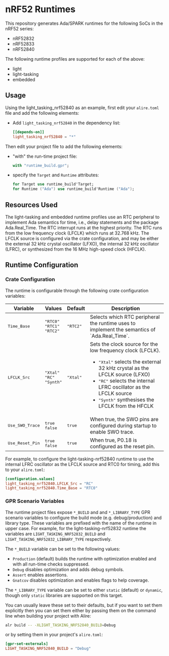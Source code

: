 # nRF52 Runtimes

This repository generates Ada/SPARK runtimes for the following SoCs in the
nRF52 series:
* nRF52832
* nRF52833
* nRF52840

The following runtime profiles are supported for each of the above:
* light
* light-tasking
* embedded

## Usage

Using the light_tasking_nrf52840 as an example, first edit your
`alire.toml` file and add the following elements:
 - Add `light_tasking_nrf52840` in the dependency list:
   ```toml
   [[depends-on]]
   light_tasking_nrf52840 = "*"
   ```

Then edit your project file to add the following elements:
 - "with" the run-time project file:
   ```ada
   with "runtime_build.gpr";
   ```
 - specify the `Target` and `Runtime` attributes:
   ```ada
   for Target use runtime_build'Target;
   for Runtime ("Ada") use runtime_build'Runtime ("Ada");
   ```

## Resources Used

The light-tasking and embedded runtime profiles use an RTC peripheral to
implement Ada semantics for time, i.e., delay statements and the package
Ada.Real_Time. The RTC interrupt runs at the highest priority. The RTC runs
from the low frequency clock (LFCLK) which runs at 32.768 kHz. The LFCLK source
is configured via the crate configuration, and may be either the external
32 kHz crystal oscillator (LFXO), the internal 32 kHz oscillator (LFRC), or
synthesized from the 16 MHz high-speed clock (HFCLK).

## Runtime Configuration

### Crate Configuration

The runtime is configurable through the following crate configuration variables:

<table>
  <thead>
    <th>Variable</th>
    <th>Values</th>
    <th>Default</th>
    <th>Description</th>
  </thead>
  <tr>
    <td><tt>Time_Base</tt></td>
    <td>
      <tt>"RTC0"</tt><br/>
      <tt>"RTC1"</tt><br/>
      <tt>"RTC2"</tt><br/>
    </td>
    <td><tt>"RTC2"</tt></td>
    <td>
      Selects which RTC peripheral the runtime uses to implement the semantics
      of `Ada.Real_Time`.
    </td>
  </tr>
  <tr>
    <td><tt>LFCLK_Src</tt></td>
    <td>
      <tt>"Xtal"</tt><br/>
      <tt>"RC"</tt><br/>
      <tt>"Synth"</tt><br/>
    </td>
    <td><tt>"Xtal"</tt></td>
    <td>
      Sets the clock source for the low frequency clock (LFCLK).
      <ul>
        <li><tt>"Xtal"</tt> selects the external 32 kHz crystal as the LFCLK source (LFXO)</li>
        <li><tt>"RC"</tt> selects the internal LFRC oscillator as the LFCLK source</li>
        <li><tt>"Synth"</tt> synthesises the LFCLK from the HFCLK</li>
      </ul>
    </td>
  </tr>
  <tr>
    <td><tt>Use_SWO_Trace</tt></td>
    <td>
      <tt>true</tt><br/>
      <tt>false</tt><br/>
    </td>
    <td><tt>true</tt></td>
    <td>
      When true, the SWO pins are configured during startup to enable SWO trace.
    </td>
  </tr>
  <tr>
    <td><tt>Use_Reset_Pin</tt></td>
    <td>
      <tt>true</tt><br/>
      <tt>false</tt><br/>
    </td>
    <td><tt>true</tt></td>
    <td>
      When true, P0.18 is configured as the reset pin.
    </td>
  </tr>
</table>

For example, to configure the light-tasking-nrf52840 runtime to use the
internal LFRC oscillator as the LFCLK source and RTC0 for timing, add this to
your `alire.toml`:
```toml
[configuration.values]
light_tasking_nrf52840.LFCLK_Src = "RC"
light_tasking_nrf52840.Time_Base = "RTC0"
```

### GPR Scenario Variables

The runtime project files expose `*_BUILD` and and `*_LIBRARY_TYPE` GPR
scenario variables to configure the build mode (e.g. debug/production) and
library type. These variables are prefixed with the name of the runtime in
upper case. For example, for the light-tasking-nrf52832 runtime the variables
are `LIGHT_TASKING_NRF52832_BUILD` and `LIGHT_TASKING_NRF52832_LIBRARY_TYPE`
respectively.

The `*_BUILD` variable can be set to the following values:
* `Production` (default) builds the runtime with optimization enabled and with
  all run-time checks suppressed.
* `Debug` disables optimization and adds debug symbols.
* `Assert` enables assertions.
* `Gnatcov` disables optimization and enables flags to help coverage.

The `*_LIBRARY_TYPE` variable can be set to either `static` (default) or
`dynamic`, though only `static` libraries are supported on this target.

You can usually leave these set to their defaults, but if you want to set them
explicitly then you can set them either by passing them on the command line
when building your project with Alire:
```sh
alr build -- -XLIGHT_TASKING_NRF52840_BUILD=Debug
```

or by setting them in your project's `alire.toml`:
```toml
[gpr-set-externals]
LIGHT_TASKING_NRF52840_BUILD = "Debug"
```